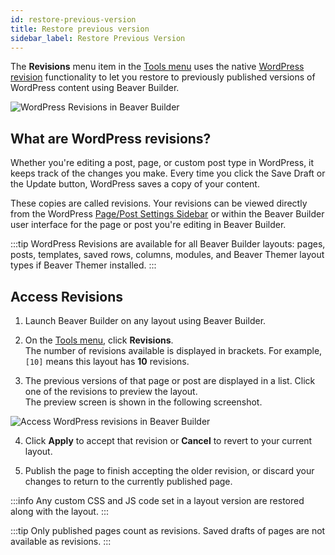 ```yaml
---
id: restore-previous-version
title: Restore previous version
sidebar_label: Restore Previous Version
---
```


The **Revisions** menu item in the [Tools menu](user-interface/tools-menu.md) uses the native [WordPress revision](https://wordpress.org/support/article/revisions/) functionality to let you restore to previously published versions of WordPress content using Beaver Builder.

![WordPress Revisions in Beaver Builder](/img/beaver-builder/editor-basics--revisions--1.jpg)

## What are WordPress revisions?

Whether you're editing a post, page, or custom post type in WordPress, it keeps track of the changes you make. Every time you click the Save Draft or the Update button, WordPress saves a copy of your content.

These copies are called revisions. Your revisions can be viewed directly from the 
WordPress [Page/Post Settings Sidebar](https://wordpress.org/support/article/settings-sidebar/) or within the Beaver Builder user interface for the page or post you're editing in Beaver Builder.

:::tip
WordPress Revisions are available for all Beaver Builder layouts: pages, posts, templates, saved rows, columns, modules, and Beaver Themer layout types if Beaver Themer installed.
:::

## Access Revisions

1. Launch Beaver Builder on any layout using Beaver Builder.

2. On the [Tools menu](user-interface/tools-menu.md), click **Revisions**.  
  The number of revisions available is displayed in brackets. For example, `[10]` means this layout has **10** revisions.

3. The previous versions of that page or post are displayed in a list. Click one of the revisions to preview the layout.  
  The preview screen is shown in the following screenshot.
  
  ![Access WordPress revisions in Beaver Builder](/img/beaver-builder/editor-basics--revisions--2.jpg)
  
4. Click **Apply** to accept that revision or **Cancel** to revert to your current layout.

5. Publish the page to finish accepting the older revision, or discard your changes to return to the currently published page.

:::info
Any custom CSS and JS code set in a layout version are restored along with the layout.
:::

:::tip
Only published pages count as revisions. Saved drafts of pages are not available as revisions. 
:::
